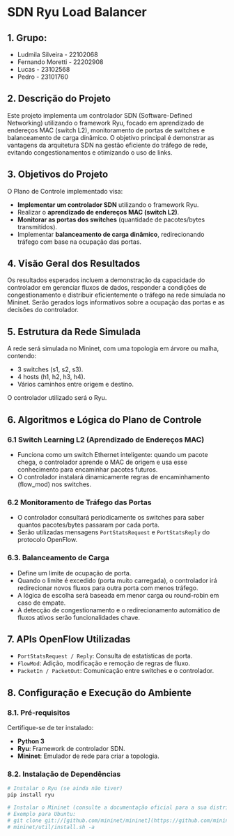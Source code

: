 # SDN Ryu Load Balancer

## 1. Grupo:

- Ludmila Silveira - 22102068
- Fernando Moretti - 22202908
- Lucas - 23102568
- Pedro - 23101760

## 2. Descrição do Projeto
Este projeto implementa um controlador SDN (Software-Defined Networking) utilizando o framework Ryu, focado em aprendizado de endereços MAC (switch L2), monitoramento de portas de switches e balanceamento de carga dinâmico. O objetivo principal é demonstrar as vantagens da arquitetura SDN na gestão eficiente do tráfego de rede, evitando congestionamentos e otimizando o uso de links.

## 3. Objetivos do Projeto

O Plano de Controle implementado visa:

* **Implementar um controlador SDN** utilizando o framework Ryu.
* Realizar o **aprendizado de endereços MAC (switch L2)**.
* **Monitorar as portas dos switches** (quantidade de pacotes/bytes transmitidos).
* Implementar **balanceamento de carga dinâmico**, redirecionando tráfego com base na ocupação das portas.

## 4. Visão Geral dos Resultados

Os resultados esperados incluem a demonstração da capacidade do controlador em gerenciar fluxos de dados, responder a condições de congestionamento e distribuir eficientemente o tráfego na rede simulada no Mininet. Serão gerados logs informativos sobre a ocupação das portas e as decisões do controlador.

## 5. Estrutura da Rede Simulada

A rede será simulada no Mininet, com uma topologia em árvore ou malha, contendo:

* 3 switches (s1, s2, s3).
* 4 hosts (h1, h2, h3, h4).
* Vários caminhos entre origem e destino.

O controlador utilizado será o Ryu.

## 6. Algoritmos e Lógica do Plano de Controle

### 6.1 Switch Learning L2 (Aprendizado de Endereços MAC)

* Funciona como um switch Ethernet inteligente: quando um pacote chega, o controlador aprende o MAC de origem e usa esse conhecimento para encaminhar pacotes futuros.
* O controlador instalará dinamicamente regras de encaminhamento (flow_mod) nos switches.

### 6.2 Monitoramento de Tráfego das Portas

* O controlador consultará periodicamente os switches para saber quantos pacotes/bytes passaram por cada porta.
* Serão utilizadas mensagens `PortStatsRequest` e `PortStatsReply` do protocolo OpenFlow.

### 6.3. Balanceamento de Carga

* Define um limite de ocupação de porta.
* Quando o limite é excedido (porta muito carregada), o controlador irá redirecionar novos fluxos para outra porta com menos tráfego.
* A lógica de escolha será baseada em menor carga ou round-robin em caso de empate.
* A detecção de congestionamento e o redirecionamento automático de fluxos ativos serão funcionalidades chave.

## 7. APIs OpenFlow Utilizadas

* `PortStatsRequest / Reply`: Consulta de estatísticas de porta.
* `FlowMod`: Adição, modificação e remoção de regras de fluxo.
* `PacketIn / PacketOut`: Comunicação entre switches e o controlador.

## 8. Configuração e Execução do Ambiente

### 8.1. Pré-requisitos

Certifique-se de ter instalado:

* **Python 3**
* **Ryu**: Framework de controlador SDN.
* **Mininet**: Emulador de rede para criar a topologia.

### 8.2. Instalação de Dependências

```bash
# Instalar o Ryu (se ainda não tiver)
pip install ryu

# Instalar o Mininet (consulte a documentação oficial para a sua distribuição Linux)
# Exemplo para Ubuntu:
# git clone git://[github.com/mininet/mininet](https://github.com/mininet/mininet)
# mininet/util/install.sh -a
